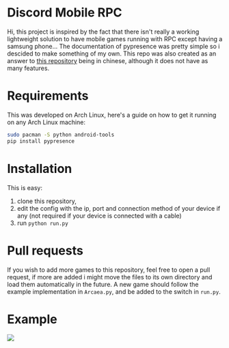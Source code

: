 # Discord Mobile RPC
Hi, this project is inspired by the fact that there isn't really a working lightweight solution to have mobile games running with RPC except having a samsung phone... The documentation of pypresence was pretty simple so i descided to make something of my own. This repo was also created as an answer to [this repository](https://github.com/chinosk6/Arcaea_Discord_Rich_Presence) being in chinese, although it does not have as many features.

# Requirements
This was developed on Arch Linux, here's a guide on how to get it running on any Arch Linux machine:
```zsh
sudo pacman -S python android-tools
pip install pypresence
```

# Installation
This is easy:

1. clone this repository, 
2. edit the config with the ip, port and connection method of your device if any (not required if your device is connected with a cable)
3. run `python run.py`

# Pull requests
If you wish to add more games to this repository, feel free to open a pull request, if more are added i might move the files to its own directory and load them automatically in the future. A new game should follow the example implementation in `Arcaea.py`, and be added to the switch in `run.py`.

# Example
<image src="https://cdn.discordapp.com/attachments/889964274229854248/1074850779233533952/image.png">
